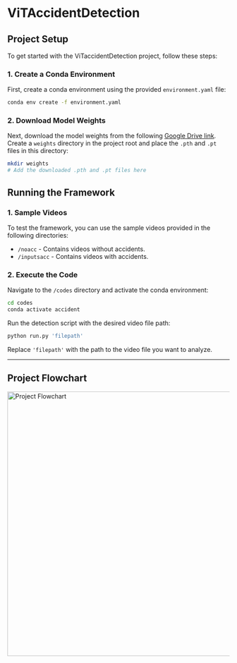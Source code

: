 
# ViTAccidentDetection

## Project Setup

To get started with the ViTaccidentDetection project, follow these steps:

### 1. Create a Conda Environment

First, create a conda environment using the provided `environment.yaml` file:

```bash
conda env create -f environment.yaml
```

### 2. Download Model Weights

Next, download the model weights from the following [Google Drive link](https://drive.google.com/file/d/1FMyGcv0ICwDxROhaP0-G-hxd3oOiDyaA/view?usp=sharing). Create a `weights` directory in the project root and place the `.pth` and `.pt` files in this directory:

```bash
mkdir weights
# Add the downloaded .pth and .pt files here
```

## Running the Framework

### 1. Sample Videos

To test the framework, you can use the sample videos provided in the following directories:

- `/noacc` - Contains videos without accidents.
- `/inputsacc` - Contains videos with accidents.

### 2. Execute the Code

Navigate to the `/codes` directory and activate the conda environment:

```bash
cd codes
conda activate accident
```

Run the detection script with the desired video file path:

```bash
python run.py 'filepath'
```

Replace `'filepath'` with the path to the video file you want to analyze.

---

## Project Flowchart

<img src="https://drive.google.com/uc?id=1rwKqou3WE0tmrKBsCWzuV7eI2UUMRcwM&export=view" alt="Project Flowchart" width="600"/>


